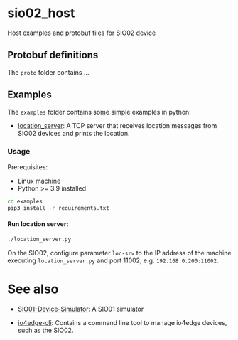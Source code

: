# sio02_host
Host examples and protobuf files for SIO02 device

## Protobuf definitions
The `proto` folder contains
...

## Examples

The `examples` folder contains some simple examples in python:
* [location_server](examples/location_server.py): A TCP server that receives location messages from SIO02 devices and prints the location.

### Usage

Prerequisites:
* Linux machine
* Python >= 3.9 installed

```bash
cd examples
pip3 install -r requirements.txt
```

#### Run location server:
```bash
./location_server.py
```
On the SIO02, configure parameter `loc-srv` to the IP address of the machine executing `location_server.py` and port 11002, e.g. `192.168.0.200:11002`.


# See also
- [SIO01-Device-Simulator](README_DEVSIM.md): A SIO01 simulator

- [io4edge-cli](https://github.com/ci4rail/io4edge-client-go): Contains a command line tool to manage io4edge devices, such as the SIO02. 
